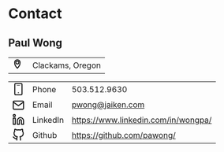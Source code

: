 # Contact

## Paul Wong
| | |
|-|-|
| <svg width="25" height="25" xmlns="http://www.w3.org/2000/svg" viewBox="0 0 24 24" fill="none" stroke="currentColor" stroke-width="1" stroke-linecap="round" stroke-linejoin="round"><path d="M10,1.375c-3.17,0-5.75,2.548-5.75,5.682c0,6.685,5.259,11.276,5.483,11.469c0.152,0.132,0.382,0.132,0.534,0c0.224-0.193,5.481-4.784,5.483-11.469C15.75,3.923,13.171,1.375,10,1.375 M10,17.653c-1.064-1.024-4.929-5.127-4.929-10.596c0-2.68,2.212-4.861,4.929-4.861s4.929,2.181,4.929,4.861C14.927,12.518,11.063,16.627,10,17.653 M10,3.839c-1.815,0-3.286,1.47-3.286,3.286s1.47,3.286,3.286,3.286s3.286-1.47,3.286-3.286S11.815,3.839,10,3.839 M10,9.589c-1.359,0-2.464-1.105-2.464-2.464S8.641,4.661,10,4.661s2.464,1.105,2.464,2.464S11.359,9.589,10,9.589"></path></svg> | Clackams, Oregon |

| | | |
|-|-|-|
| <svg width="25" height="25" viewBox="0 0 24 24" fill="none" xmlns="http://www.w3.org/2000/svg"><rect x="9" y="4" width="6" height="1" rx="0.5" fill="currentColor"/><path d="M12 20C12.2652 20 12.5196 19.8946 12.7071 19.7071C12.8946 19.5196 13 19.2652 13 19C13 18.7348 12.8946 18.4804 12.7071 18.2929C12.5196 18.1054 12.2652 18 12 18C11.7348 18 11.4804 18.1054 11.2929 18.2929C11.1054 18.4804 11 18.7348 11 19C11 19.2652 11.1054 19.5196 11.2929 19.7071C11.4804 19.8946 11.7348 20 12 20Z" fill="currentColor"/><rect x="5" y="1" width="14" height="22" rx="2" stroke="currentColor" stroke-width="2"/></svg> | Phone | 503.512.9630 |
| <svg width="25" height="25" xmlns="http://www.w3.org/2000/svg" viewBox="0 0 24 21" fill="none" stroke="currentColor" stroke-width="2" stroke-linecap="round" stroke-linejoin="round"><path d="M4 4h16c1.1 0 2 .9 2 2v12c0 1.1-.9 2-2 2H4c-1.1 0-2-.9-2-2V6c0-1.1.9-2 2-2z"></path><polyline points="22,6 12,13 2,6"></polyline></svg> | Email | pwong@jaiken.com |
| <svg width="25" height="25" xmlns="http://www.w3.org/2000/svg" viewBox="0 0 24 24" fill="none" stroke="currentColor" stroke-width="2" stroke-linecap="round" stroke-linejoin="round"><path d="M16 8a6 6 0 0 1 6 6v7h-4v-7a2 2 0 0 0-2-2 2 2 0 0 0-2 2v7h-4v-7a6 6 0 0 1 6-6z"></path><rect x="2" y="9" width="4" height="12"></rect><circle cx="4" cy="4" r="2"></circle></svg></a> | LinkedIn | https://www.linkedin.com/in/wongpa/ |
| <svg width="25" height="25" xmlns="http://www.w3.org/2000/svg" viewBox="0 0 24 24" fill="none" stroke="currentColor" stroke-width="2" stroke-linecap="round" stroke-linejoin="round"><path d="M9 19c-5 1.5-5-2.5-7-3m14 6v-3.87a3.37 3.37 0 0 0-.94-2.61c3.14-.35 6.44-1.54 6.44-7A5.44 5.44 0 0 0 20 4.77 5.07 5.07 0 0 0 19.91 1S18.73.65 16 2.48a13.38 13.38 0 0 0-7 0C6.27.65 5.09 1 5.09 1A5.07 5.07 0 0 0 5 4.77a5.44 5.44 0 0 0-1.5 3.78c0 5.42 3.3 6.61 6.44 7A3.37 3.37 0 0 0 9 18.13V22"></path></svg>| Github | https://github.com/pawong/ |

